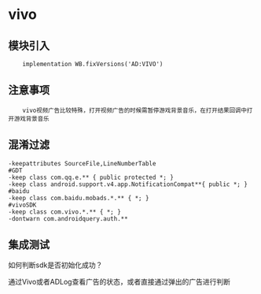 # vivo

## 模块引入

```text
    implementation WB.fixVersions('AD:VIVO')
```

## 注意事项

```text
    vivo视频广告比较特殊，打开视频广告的时候需暂停游戏背景音乐，在打开结果回调中打开游戏背景音乐
```

## 混淆过滤

```text
-keepattributes SourceFile,LineNumberTable
#GDT
-keep class com.qq.e.** { public protected *; }
-keep class android.support.v4.app.NotificationCompat**{ public *; }
#baidu
-keep class com.baidu.mobads.*.** { *; }
#vivoSDK
-keep class com.vivo.*.** { *; }
-dontwarn com.androidquery.auth.**
```

## 集成测试

如何判断sdk是否初始化成功？

通过Vivo或者ADLog查看广告的状态，或者直接通过弹出的广告进行判断

